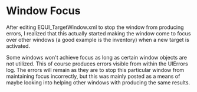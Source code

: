 # Window Focus

After editing EQUI_TargetWindow.xml to stop the window from producing errors, I realized that this actually started making the window come to focus over other windows (a good example is the inventory) when a new target is activated.

Some windows won't achieve focus as long as certain window objects are not utilized. This of course produces errors visible from within the UIErrors log. The errors will remain as they are to stop this particular window from maintaining focus incorrectly, but this was mainly posted as a means of maybe looking into helping other windows with producing the same results.